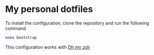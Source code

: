 # My personal dotfiles

To install the configuration, clone the repository and run the following command 

```sh
make bootstrap
```

This configuration works with [Oh my zsh](https://github.com/robbyrussell/oh-my-zsh/ "Oh my zsh")
